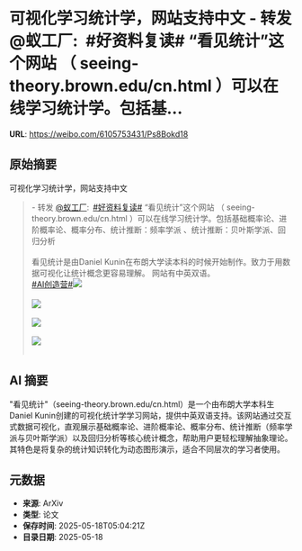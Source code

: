 # 可视化学习统计学，网站支持中文 - 转发 @蚁工厂:&ensp;#好资料复读# “看见统计”这个网站 （ seeing-theory.brown.edu/cn.html ）可以在线学习统计学。包括基...

**URL**: https://weibo.com/6105753431/Ps8Bokd18

## 原始摘要

可视化学习统计学，网站支持中文<br><blockquote> - 转发 <a href="https://weibo.com/2194035935" target="_blank">@蚁工厂</a>: <a href="https://m.weibo.cn/search?containerid=231522type%3D1%26t%3D10%26q%3D%23%E5%A5%BD%E8%B5%84%E6%96%99%E5%A4%8D%E8%AF%BB%23&amp;extparam=%23%E5%A5%BD%E8%B5%84%E6%96%99%E5%A4%8D%E8%AF%BB%23" data-hide=""><span class="surl-text">#好资料复读#</span></a> “看见统计”这个网站 （  seeing-theory.brown.edu/cn.html  ）可以在线学习统计学。包括基础概率论、进阶概率论、概率分布、统计推断：频率学派 、统计推断：贝叶斯学派、回归分析 <br><br>看见统计是由Daniel Kunin在布朗大学读本科的时候开始制作。致力于用数据可视化让统计概念更容易理解。 网站有中英双语。<br><a href="https://m.weibo.cn/search?containerid=231522type%3D1%26t%3D10%26q%3D%23AI%E5%88%9B%E9%80%A0%E8%90%A5%23" data-hide=""><span class="surl-text">#AI创造营#</span></a><img style="" src="https://tvax2.sinaimg.cn/large/82c654dfly1i18boh5dyyj21cn12rgy0.jpg" referrerpolicy="no-referrer"><br><br><img style="" src="https://tvax3.sinaimg.cn/large/82c654dfly1i18boovhylj21lz16rgvo.jpg" referrerpolicy="no-referrer"><br><br><img style="" src="https://tvax1.sinaimg.cn/large/82c654dfly1i18bp1dc0yj21zx1b7hbm.jpg" referrerpolicy="no-referrer"><br><br><img style="" src="https://tvax4.sinaimg.cn/large/82c654dfly1i18bpk3we8j222t1bpnoh.jpg" referrerpolicy="no-referrer"><br><br></blockquote>

## AI 摘要

"看见统计"（seeing-theory.brown.edu/cn.html）是一个由布朗大学本科生Daniel Kunin创建的可视化统计学学习网站，提供中英双语支持。该网站通过交互式数据可视化，直观展示基础概率论、进阶概率论、概率分布、统计推断（频率学派与贝叶斯学派）以及回归分析等核心统计概念，帮助用户更轻松理解抽象理论。其特色是将复杂的统计知识转化为动态图形演示，适合不同层次的学习者使用。

## 元数据

- **来源**: ArXiv
- **类型**: 论文
- **保存时间**: 2025-05-18T05:04:21Z
- **目录日期**: 2025-05-18
